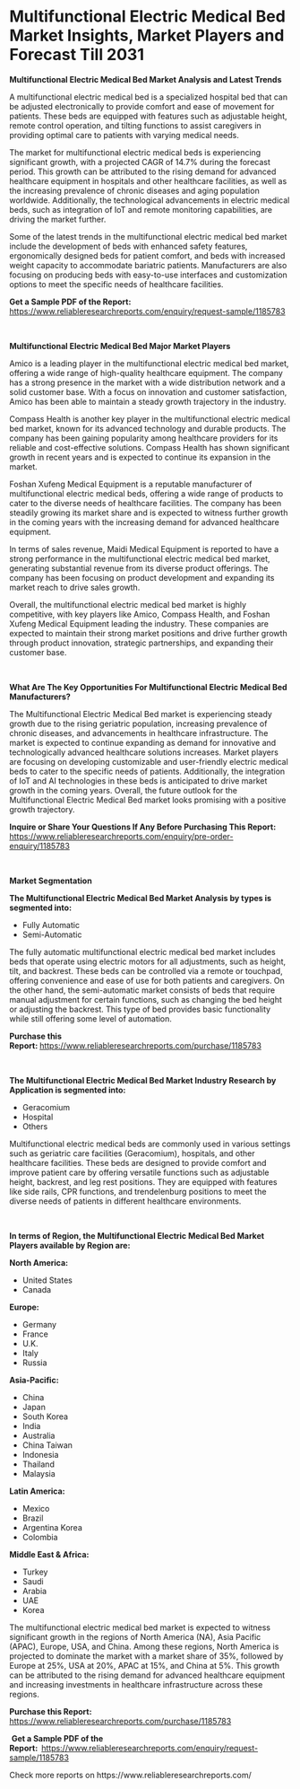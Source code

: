 <p><h1>Multifunctional Electric Medical Bed Market Insights, Market Players and Forecast Till 2031</h1></p><p><strong>Multifunctional Electric Medical Bed Market Analysis and Latest Trends</strong></p>
<p><p>A multifunctional electric medical bed is a specialized hospital bed that can be adjusted electronically to provide comfort and ease of movement for patients. These beds are equipped with features such as adjustable height, remote control operation, and tilting functions to assist caregivers in providing optimal care to patients with varying medical needs.</p><p>The market for multifunctional electric medical beds is experiencing significant growth, with a projected CAGR of 14.7% during the forecast period. This growth can be attributed to the rising demand for advanced healthcare equipment in hospitals and other healthcare facilities, as well as the increasing prevalence of chronic diseases and aging population worldwide. Additionally, the technological advancements in electric medical beds, such as integration of IoT and remote monitoring capabilities, are driving the market further.</p><p>Some of the latest trends in the multifunctional electric medical bed market include the development of beds with enhanced safety features, ergonomically designed beds for patient comfort, and beds with increased weight capacity to accommodate bariatric patients. Manufacturers are also focusing on producing beds with easy-to-use interfaces and customization options to meet the specific needs of healthcare facilities.</p></p>
<p><strong>Get a Sample PDF of the Report:&nbsp;</strong> <a href="https://www.reliableresearchreports.com/enquiry/request-sample/1185783">https://www.reliableresearchreports.com/enquiry/request-sample/1185783</a></p>
<p>&nbsp;</p>
<p><strong>Multifunctional Electric Medical Bed Major Market Players</strong></p>
<p><p>Amico is a leading player in the multifunctional electric medical bed market, offering a wide range of high-quality healthcare equipment. The company has a strong presence in the market with a wide distribution network and a solid customer base. With a focus on innovation and customer satisfaction, Amico has been able to maintain a steady growth trajectory in the industry.</p><p>Compass Health is another key player in the multifunctional electric medical bed market, known for its advanced technology and durable products. The company has been gaining popularity among healthcare providers for its reliable and cost-effective solutions. Compass Health has shown significant growth in recent years and is expected to continue its expansion in the market.</p><p>Foshan Xufeng Medical Equipment is a reputable manufacturer of multifunctional electric medical beds, offering a wide range of products to cater to the diverse needs of healthcare facilities. The company has been steadily growing its market share and is expected to witness further growth in the coming years with the increasing demand for advanced healthcare equipment.</p><p>In terms of sales revenue, Maidi Medical Equipment is reported to have a strong performance in the multifunctional electric medical bed market, generating substantial revenue from its diverse product offerings. The company has been focusing on product development and expanding its market reach to drive sales growth.</p><p>Overall, the multifunctional electric medical bed market is highly competitive, with key players like Amico, Compass Health, and Foshan Xufeng Medical Equipment leading the industry. These companies are expected to maintain their strong market positions and drive further growth through product innovation, strategic partnerships, and expanding their customer base.</p></p>
<p>&nbsp;</p>
<p><strong>What Are The Key Opportunities For Multifunctional Electric Medical Bed Manufacturers?</strong></p>
<p><p>The Multifunctional Electric Medical Bed market is experiencing steady growth due to the rising geriatric population, increasing prevalence of chronic diseases, and advancements in healthcare infrastructure. The market is expected to continue expanding as demand for innovative and technologically advanced healthcare solutions increases. Market players are focusing on developing customizable and user-friendly electric medical beds to cater to the specific needs of patients. Additionally, the integration of IoT and AI technologies in these beds is anticipated to drive market growth in the coming years. Overall, the future outlook for the Multifunctional Electric Medical Bed market looks promising with a positive growth trajectory.</p></p>
<p><strong>Inquire or Share Your Questions If Any Before Purchasing This Report:</strong> <a href="https://www.reliableresearchreports.com/enquiry/pre-order-enquiry/1185783">https://www.reliableresearchreports.com/enquiry/pre-order-enquiry/1185783</a></p>
<p>&nbsp;</p>
<p><strong>Market Segmentation</strong></p>
<p><strong>The Multifunctional Electric Medical Bed Market Analysis by types is segmented into:</strong></p>
<p><ul><li>Fully Automatic</li><li>Semi-Automatic</li></ul></p>
<p><p>The fully automatic multifunctional electric medical bed market includes beds that operate using electric motors for all adjustments, such as height, tilt, and backrest. These beds can be controlled via a remote or touchpad, offering convenience and ease of use for both patients and caregivers. On the other hand, the semi-automatic market consists of beds that require manual adjustment for certain functions, such as changing the bed height or adjusting the backrest. This type of bed provides basic functionality while still offering some level of automation.</p></p>
<p><strong>Purchase this Report:&nbsp;</strong><a href="https://www.reliableresearchreports.com/purchase/1185783">https://www.reliableresearchreports.com/purchase/1185783</a></p>
<p>&nbsp;</p>
<p><strong>The Multifunctional Electric Medical Bed Market Industry Research by Application is segmented into:</strong></p>
<p><ul><li>Geracomium</li><li>Hospital</li><li>Others</li></ul></p>
<p><p>Multifunctional electric medical beds are commonly used in various settings such as geriatric care facilities (Geracomium), hospitals, and other healthcare facilities. These beds are designed to provide comfort and improve patient care by offering versatile functions such as adjustable height, backrest, and leg rest positions. They are equipped with features like side rails, CPR functions, and trendelenburg positions to meet the diverse needs of patients in different healthcare environments.</p></p>
<p>&nbsp;</p>
<p><strong>In terms of Region, the Multifunctional Electric Medical Bed Market Players available by Region are:</strong></p>
<p>
    <p> <strong> North America: </strong>
        <ul>
            <li>United States</li>
            <li>Canada</li>
        </ul>
        </p> 
    <p> <strong> Europe: </strong>
        <ul>
            <li>Germany</li>
            <li>France</li>
            <li>U.K.</li>
            <li>Italy</li>
            <li>Russia</li>
        </ul>
        </p> 
    <p> <strong> Asia-Pacific: </strong>
        <ul>
            <li>China</li>
            <li>Japan</li>
            <li>South Korea</li>
            <li>India</li>
            <li>Australia</li>
            <li>China Taiwan</li>
            <li>Indonesia</li>
            <li>Thailand</li>
            <li>Malaysia</li>
        </ul>
        </p> 
    <p> <strong> Latin America: </strong>
        <ul>
            <li>Mexico</li>
            <li>Brazil</li>
            <li>Argentina Korea</li>
            <li>Colombia</li>
        </ul>
        </p> 
    <p> <strong> Middle East & Africa: </strong>
        <ul>
            <li>Turkey</li>
            <li>Saudi</li>
            <li>Arabia</li>
            <li>UAE</li>
            <li>Korea</li>
        </ul>
    </p>
    </p>
<p><p>The multifunctional electric medical bed market is expected to witness significant growth in the regions of North America (NA), Asia Pacific (APAC), Europe, USA, and China. Among these regions, North America is projected to dominate the market with a market share of 35%, followed by Europe at 25%, USA at 20%, APAC at 15%, and China at 5%. This growth can be attributed to the rising demand for advanced healthcare equipment and increasing investments in healthcare infrastructure across these regions.</p></p>
<p><strong>Purchase this Report: </strong><a href="https://www.reliableresearchreports.com/purchase/1185783">https://www.reliableresearchreports.com/purchase/1185783</a></p>
<p>&nbsp;<strong>Get a Sample PDF of the Report:&nbsp;&nbsp;</strong><a href="https://www.reliableresearchreports.com/enquiry/request-sample/1185783">https://www.reliableresearchreports.com/enquiry/request-sample/1185783</a></p>
<p><strong></strong></p>
<p>Check more reports on https://www.reliableresearchreports.com/</p>